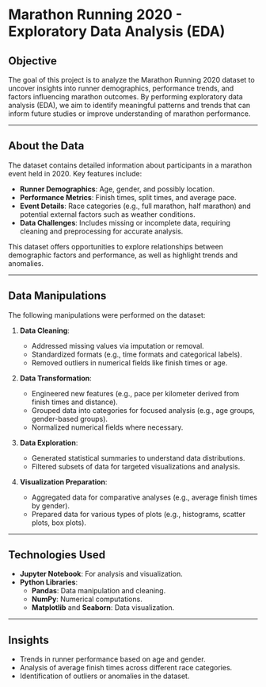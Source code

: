 # Marathon Running 2020 - Exploratory Data Analysis (EDA)

## Objective
The goal of this project is to analyze the Marathon Running 2020 dataset to uncover insights into runner demographics, performance trends, and factors influencing marathon outcomes. By performing exploratory data analysis (EDA), we aim to identify meaningful patterns and trends that can inform future studies or improve understanding of marathon performance.

---

## About the Data
The dataset contains detailed information about participants in a marathon event held in 2020. Key features include:

- **Runner Demographics**: Age, gender, and possibly location.
- **Performance Metrics**: Finish times, split times, and average pace.
- **Event Details**: Race categories (e.g., full marathon, half marathon) and potential external factors such as weather conditions.
- **Data Challenges**: Includes missing or incomplete data, requiring cleaning and preprocessing for accurate analysis.

This dataset offers opportunities to explore relationships between demographic factors and performance, as well as highlight trends and anomalies.

---

## Data Manipulations
The following manipulations were performed on the dataset:

1. **Data Cleaning**:
   - Addressed missing values via imputation or removal.
   - Standardized formats (e.g., time formats and categorical labels).
   - Removed outliers in numerical fields like finish times or age.

2. **Data Transformation**:
   - Engineered new features (e.g., pace per kilometer derived from finish times and distance).
   - Grouped data into categories for focused analysis (e.g., age groups, gender-based groups).
   - Normalized numerical fields where necessary.

3. **Data Exploration**:
   - Generated statistical summaries to understand data distributions.
   - Filtered subsets of data for targeted visualizations and analysis.

4. **Visualization Preparation**:
   - Aggregated data for comparative analyses (e.g., average finish times by gender).
   - Prepared data for various types of plots (e.g., histograms, scatter plots, box plots).

---

## Technologies Used
- **Jupyter Notebook**: For analysis and visualization.
- **Python Libraries**:
  - **Pandas**: Data manipulation and cleaning.
  - **NumPy**: Numerical computations.
  - **Matplotlib** and **Seaborn**: Data visualization.

---

## Insights
- Trends in runner performance based on age and gender.
- Analysis of average finish times across different race categories.
- Identification of outliers or anomalies in the dataset.
